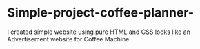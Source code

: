 # Simple-project-coffee-planner-
I created simple website using pure HTML and CSS looks like an Advertisement website for Coffee Machine. 
